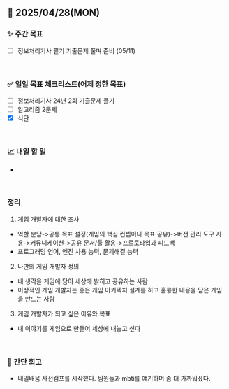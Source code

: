 ## 📅 2025/04/28(MON)


### ✨ 주간 목표

- [ ] 정보처리기사 필기 기출문제 풀며 준비 (05/11)

<br/>

### ✅ 일일 목표 체크리스트(어제 정한 목표)

- [ ] 정보처리기사 24년 2회 기출문제 풀기
- [ ] 알고리즘 2문제
- [x] 식단

<br/>

### 📈 내일 할 일

- 
  
<br/>

### 정리
1. 게임 개발자에 대한 조사
- 역할 분담->공통 목표 설정(게임의 핵심 컨셉이나 목표 공유)->버전 관리 도구 사용->커뮤니케이션->공유 문서/툴 활용->프로토타입과 피드백
- 프로그래밍 언어, 엔진 사용 능력, 문제해결 능력

2. 나만의 게임 개발자 정의
- 내 생각을 게임에 담아 세상에 밝히고 공유하는 사람
- 이상적인 게임 개발자는 좋은 게임 아키텍처 설계를 하고 훌륭한 내용을 담은 게임을 만드는 사람
  
3. 게임 개발자가 되고 싶은 이유와 목표
- 내 이야기를 게임으로 만들어 세상에 내놓고 싶다

<br/>

### 💭 간단 회고

- 내일배움 사전캠프를 시작했다. 팀원들과 mbti를 얘기하며 좀 더 가까워졌다.

<br/>
